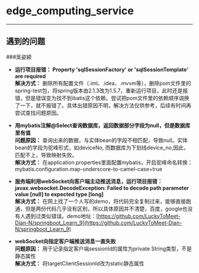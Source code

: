 # edge_computing_service
---
## 遇到的问题
###吴姿颍  
* **运行项目报错： Property 'sqlSessionFactory' or 'sqlSessionTemplate' are required**  
**解决方式：** 删除所有配置文件（.iml、.idea、.mvvm等），删除pom文件里的spring-test包，将spring版本由2.1.3改为1.5.7，重新运行项目，此时还是报错，但是错误变为找不到ibatis这个依赖。尝试把pom文件里的依赖顺序调换了一下，就不报错了。具体出错原因不明，解决方法仅供参考，后续有时间再尝试查找问题原因。  

* **用mybatis注解@Select查询数据库，返回数据部分字段为null，但是数据库里有值**  
**问题原因：** 查询出来的数据，与实体bean的字段不相匹配，导致null。实体bean的字段为驼峰形式，如deviceNo, 而数据库为下划线device_no,因此，匹配不上，导致映射失败。  
**解决方式：** 在application.properties里面配置mybatis，开启驼峰命名转换：mybatis.configuration.map-underscore-to-camel-case=true  

* **服务端利用webSocket向客户端主动推送消息，运行项目报错：javax.websocket.DecodeException: Failed to decode path parameter value [null] to expected type [long]**  
**解决方式：** 在网上找了一个人写的demo，将代码完全复制过来，能够直接跑通，但是两份代码几乎没有区别，所以具体原因并不清楚，百度，google也没有人遇到过类似错误。demo地址：[https://github.com/LuckyToMeet-Dian-N/springboot_Learn_9](https://github.com/LuckyToMeet-Dian-N/springboot_Learn_9)  

* **webSocket向指定客户端推送消息一直失败**  
**问题原因：** 用于记录指定客户端sessionId的属性为private String类型，不是静态属性  
**解决方式：** 将targetClientSessionId改为static静态属性